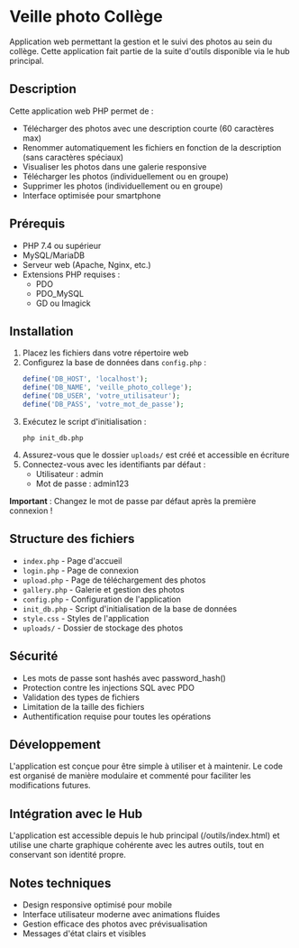 # Veille photo Collège

Application web permettant la gestion et le suivi des photos au sein du collège. Cette application fait partie de la suite d'outils disponible via le hub principal.

## Description

Cette application web PHP permet de :
- Télécharger des photos avec une description courte (60 caractères max)
- Renommer automatiquement les fichiers en fonction de la description (sans caractères spéciaux)
- Visualiser les photos dans une galerie responsive
- Télécharger les photos (individuellement ou en groupe)
- Supprimer les photos (individuellement ou en groupe)
- Interface optimisée pour smartphone

## Prérequis

- PHP 7.4 ou supérieur
- MySQL/MariaDB
- Serveur web (Apache, Nginx, etc.)
- Extensions PHP requises :
  - PDO
  - PDO_MySQL
  - GD ou Imagick

## Installation

1. Placez les fichiers dans votre répertoire web
2. Configurez la base de données dans `config.php` :
   ```php
   define('DB_HOST', 'localhost');
   define('DB_NAME', 'veille_photo_college');
   define('DB_USER', 'votre_utilisateur');
   define('DB_PASS', 'votre_mot_de_passe');
   ```
3. Exécutez le script d'initialisation :
   ```
   php init_db.php
   ```
4. Assurez-vous que le dossier `uploads/` est créé et accessible en écriture
5. Connectez-vous avec les identifiants par défaut :
   - Utilisateur : admin
   - Mot de passe : admin123
   
**Important** : Changez le mot de passe par défaut après la première connexion !

## Structure des fichiers

- `index.php` - Page d'accueil
- `login.php` - Page de connexion
- `upload.php` - Page de téléchargement des photos
- `gallery.php` - Galerie et gestion des photos
- `config.php` - Configuration de l'application
- `init_db.php` - Script d'initialisation de la base de données
- `style.css` - Styles de l'application
- `uploads/` - Dossier de stockage des photos

## Sécurité

- Les mots de passe sont hashés avec password_hash()
- Protection contre les injections SQL avec PDO
- Validation des types de fichiers
- Limitation de la taille des fichiers
- Authentification requise pour toutes les opérations

## Développement

L'application est conçue pour être simple à utiliser et à maintenir. Le code est organisé de manière modulaire et commenté pour faciliter les modifications futures.

## Intégration avec le Hub

L'application est accessible depuis le hub principal (/outils/index.html) et utilise une charte graphique cohérente avec les autres outils, tout en conservant son identité propre.

## Notes techniques

- Design responsive optimisé pour mobile
- Interface utilisateur moderne avec animations fluides
- Gestion efficace des photos avec prévisualisation
- Messages d'état clairs et visibles
